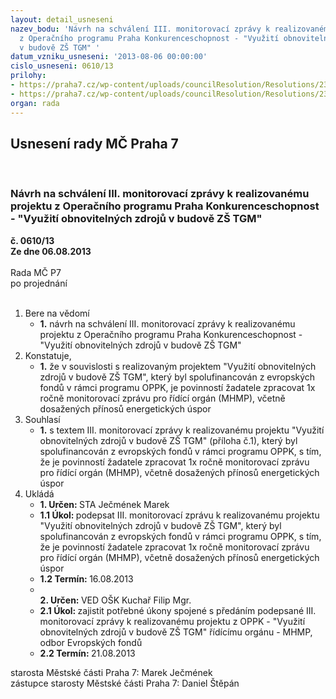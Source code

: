 ```yaml
---
layout: detail_usneseni
nazev_bodu: 'Návrh na schválení III. monitorovací zprávy k realizovanému projektu
  z Operačního programu Praha Konkurenceschopnost - "Využití obnovitelných zdrojů
  v budově ZŠ TGM" '
datum_vzniku_usneseni: '2013-08-06 00:00:00'
cislo_usneseni: 0610/13
prilohy:
- https://praha7.cz/wp-content/uploads/councilResolution/Resolutions/23771/41-13-p%c5%99.1_mzoup_03.doc
- https://praha7.cz/wp-content/uploads/councilResolution/Resolutions/23771/41-13-p%c5%99.2_usnes.zm%c4%8d-schv%c3%a1len%c3%ad_%c3%ba%c4%8dasti.doc
organ: rada
---
```

<div id="ucUsn_pList" class="usn">
	<span><h2>Usnesení rady MČ Praha 7 </h2>
<br></span><div class="standBody">
<span><h3>Návrh na schválení III. monitorovací zprávy k realizovanému projektu z Operačního programu Praha Konkurenceschopnost - "Využití obnovitelných zdrojů v budově ZŠ TGM" </h3></span><div class="center">
		<strong>č. 0610/13</strong><br>
	</div>
<div class="center">
		<strong>Ze dne 06.08.2013</strong><br><br>
	</div>Rada MČ P7<br> po projednání<br><br><ol>
<li>Bere na vědomí<ul><li>
<strong>1.</strong> návrh na schválení III. monitorovací zprávy k realizovanému projektu z Operačního programu Praha Konkurenceschopnost - "Využití obnovitelných zdrojů v budově ZŠ TGM" </li></ul>
</li>
<li>Konstatuje,<ul><li>
<strong>1.</strong> že v souvislosti s realizovaným projektem "Využití obnovitelných zdrojů v budově ZŠ TGM", který byl spolufinancován z evropských fondů v rámci programu OPPK, je  povinností žadatele zpracovat 1x ročně monitorovací zprávu  pro řídící orgán (MHMP), včetně dosažených přínosů energetických úspor </li></ul>
</li>
<li>Souhlasí<ul><li>
<strong>1.</strong> s textem III. monitorovací zprávy k realizovanému projektu "Využití obnovitelných zdrojů v budově ZŠ TGM" (příloha č.1), který byl spolufinancován z evropských fondů v rámci programu OPPK, s tím, že je povinností žadatele zpracovat 1x ročně monitorovací zprávu pro řídící orgán (MHMP), včetně dosažených přínosů energetických úspor  </li></ul>
</li>
<li>Ukládá<ul>
<li>
<strong>1. Určen: </strong>STA Ječmének Marek</li>
<li>
<strong>1.1 Úkol: </strong>podepsat III. monitorovací zprávu k realizovanému projektu "Využití obnovitelných zdrojů v budově ZŠ TGM", který byl spolufinancován z evropských fondů v rámci programu OPPK, s tím, že je povinností žadatele zpracovat 1x ročně monitorovací zprávu pro řídící orgán (MHMP), včetně dosažených přínosů energetických úspor </li>
<li>
<strong>1.2 Termín: </strong>16.08.2013</li>
<li>
<strong><br>2. Určen: </strong>VED OŠK Kuchař Filip Mgr.</li>
<li>
<strong>2.1 Úkol: </strong>zajistit potřebné úkony spojené s předáním podepsané III. monitorovací zprávy k realizovanému projektu z OPPK - "Využití obnovitelných zdrojů v budově ZŠ TGM" řídícímu orgánu - MHMP, odbor Evropských fondů</li>
<li>
<strong>2.2 Termín: </strong>21.08.2013</li>
</ul>
</li>
</ol>starosta Městské části Praha 7: Marek Ječmének<br>zástupce starosty Městské části Praha 7: Daniel Štěpán 
</div>
</div>